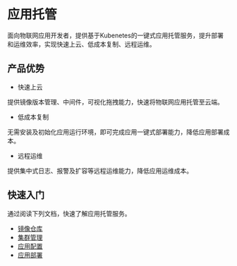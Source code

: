 # 应用托管

面向物联网应用开发者，提供基于Kubenetes的一键式应用托管服务，提升部署和运维效率，实现快速上云、低成本复制、远程运维。

<h2 id="3">产品优势</h2>

- 快速上云

提供镜像版本管理、中间件，可视化拖拽能力，快速将物联网应用托管至云端。

- 低成本复制

无需安装及初始化应用运行环境，即可完成应用一键式部署能力，降低应用部署成本。

- 远程运维

提供集中式日志、报警及扩容等远程运维能力，降低应用运维成本。

<h2 id="3">快速入门</h2>

通过阅读下列文档，快速了解应用托管服务。

- [镜像仓库](/book/userguide/harbor/harbor.md)
- [集群管理](/book/userguide/k8s/k8s.md)
- [应用配置](/book/userguide/appconfig/appconfig.md)
- [应用部署](/book/userguide/deploy/deploy.md)